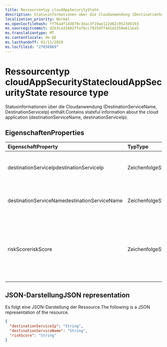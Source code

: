 ```yaml
---
title: Ressourcentyp cloudAppSecurityState
description: Statusinformationen über die Cloudanwendung (DestinationServiceName, DestinationServiceIp) enthält.
localization_priority: Normal
ms.openlocfilehash: ff76adf1d3879c3dac3f19ae122d82c9523d5193
ms.sourcegitcommit: d2b3ca32602ffa76cc7925d7f4d1e2258e611ea5
ms.translationtype: MT
ms.contentlocale: de-DE
ms.lasthandoff: 01/11/2019
ms.locfileid: "27850869"
---
```

# <a name="cloudappsecuritystate-resource-type"></a><span data-ttu-id="d475b-103">Ressourcentyp cloudAppSecurityState</span><span class="sxs-lookup"><span data-stu-id="d475b-103">cloudAppSecurityState resource type</span></span>

<span data-ttu-id="d475b-104">Statusinformationen über die Cloudanwendung (DestinationServiceName, DestinationServiceIp) enthält.</span><span class="sxs-lookup"><span data-stu-id="d475b-104">Contains stateful information about the cloud application (destinationServiceName, destinationServiceIp).</span></span>

## <a name="properties"></a><span data-ttu-id="d475b-105">Eigenschaften</span><span class="sxs-lookup"><span data-stu-id="d475b-105">Properties</span></span>

| <span data-ttu-id="d475b-106">Eigenschaft</span><span class="sxs-lookup"><span data-stu-id="d475b-106">Property</span></span>     | <span data-ttu-id="d475b-107">Typ</span><span class="sxs-lookup"><span data-stu-id="d475b-107">Type</span></span>        | <span data-ttu-id="d475b-108">Beschreibung</span><span class="sxs-lookup"><span data-stu-id="d475b-108">Description</span></span> |
|:-------------|:------------|:------------|
|<span data-ttu-id="d475b-109">destinationServiceIp</span><span class="sxs-lookup"><span data-stu-id="d475b-109">destinationServiceIp</span></span>|<span data-ttu-id="d475b-110">Zeichenfolge</span><span class="sxs-lookup"><span data-stu-id="d475b-110">String</span></span>|<span data-ttu-id="d475b-111">Ziel-IP-Adresse der Verbindung mit der Cloud Anwendungsdienst.</span><span class="sxs-lookup"><span data-stu-id="d475b-111">Destination IP Address of the connection to the cloud application/service.</span></span>|
|<span data-ttu-id="d475b-112">destinationServiceName</span><span class="sxs-lookup"><span data-stu-id="d475b-112">destinationServiceName</span></span>|<span data-ttu-id="d475b-113">Zeichenfolge</span><span class="sxs-lookup"><span data-stu-id="d475b-113">String</span></span>|<span data-ttu-id="d475b-114">Cloud-Anwendungsdienst/Name (zum Beispiel "Vertrieb", "Ablage" usw.).</span><span class="sxs-lookup"><span data-stu-id="d475b-114">Cloud application/service name (for example "Salesforce", "DropBox", etc.).</span></span>|
|<span data-ttu-id="d475b-115">riskScore</span><span class="sxs-lookup"><span data-stu-id="d475b-115">riskScore</span></span>|<span data-ttu-id="d475b-116">Zeichenfolge</span><span class="sxs-lookup"><span data-stu-id="d475b-116">String</span></span>|<span data-ttu-id="d475b-117">Provider-generiert/berechnet Risiko Score von der Anwendung/Clouddienst.</span><span class="sxs-lookup"><span data-stu-id="d475b-117">Provider-generated/calculated risk score of the Cloud Application/Service.</span></span> <span data-ttu-id="d475b-118">Empfohlene Wertebereich von 0 bis 1, die den Prozentsatz entspricht.</span><span class="sxs-lookup"><span data-stu-id="d475b-118">Recommended value range of 0-1, which equates to a percentage.</span></span>|

## <a name="json-representation"></a><span data-ttu-id="d475b-119">JSON-Darstellung</span><span class="sxs-lookup"><span data-stu-id="d475b-119">JSON representation</span></span>

<span data-ttu-id="d475b-120">Es folgt eine JSON-Darstellung der Ressource.</span><span class="sxs-lookup"><span data-stu-id="d475b-120">The following is a JSON representation of the resource.</span></span>

<!-- {
  "blockType": "resource",
  "optionalProperties": [

  ],
  "@odata.type": "microsoft.graph.cloudAppSecurityState"
}-->

```json
{
  "destinationServiceIp": "String",
  "destinationServiceName": "String",
  "riskScore": "String"
}

```

<!-- uuid: 8fcb5dbc-d5aa-4681-8e31-b001d5168d79
2015-10-25 14:57:30 UTC -->
<!-- {
  "type": "#page.annotation",
  "description": "cloudAppSecurityState resource",
  "keywords": "",
  "section": "documentation",
  "tocPath": ""
}-->
